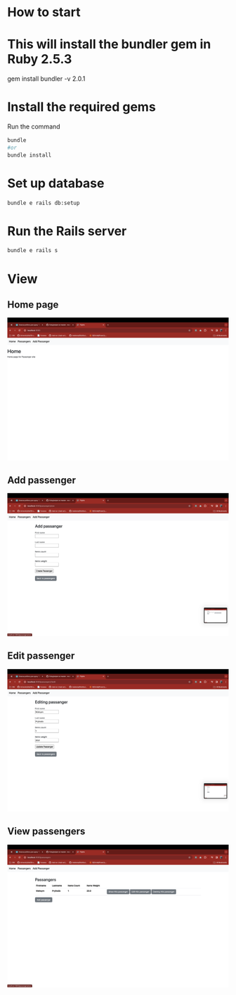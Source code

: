 # How to start

# This will install the bundler gem in Ruby 2.5.3

gem install bundler -v 2.0.1

# Install the required gems

Run the command

```zsh
bundle
#or
bundle install

```

# Set up database

```zsh
bundle e rails db:setup
```

# Run the Rails server

```zsh
bundle e rails s
```

# View

## Home page

![Home page](./assets/home.png)

## Add passenger

![Add passenger](./assets/add-passenger.png)

## Edit passenger

![Edit passenger](./assets/edit-passenger.png)

## View passengers

![Edit passenger](./assets/passengers.png)
